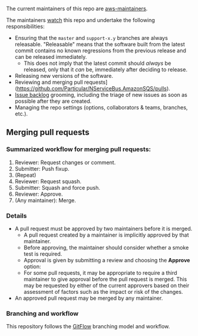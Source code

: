The current maintainers of this repo are [aws-maintainers](https://github.com/orgs/Particular/teams/aws-maintainers).

The maintainers [watch](https://github.com/Particular/NServiceBus.AmazonSQS/watchers) this repo and undertake the following responsibilities:

- Ensuring that the `master` and `support-x.y` branches are always releasable. "Releasable" means that the software built from the latest commit contains no known regressions from the previous release and can be released immediately.
  - This does not imply that the latest commit should *always* be released, only that it *can* be, immediately after deciding to release.
- Releasing new versions of the software.
- Reviewing and merging pull requests](https://github.com/Particular/NServiceBus.AmazonSQS/pulls).
- [Issue backlog](https://github.com/Particular/NServiceBus.AmazonSQS/issues) grooming, including the triage of new issues as soon as possible after they are created.
- Managing the repo settings (options, collaborators & teams, branches, etc.).

## Merging pull requests

### Summarized workflow for merging pull requests:

  1. Reviewer: Request changes or comment.
  2. Submitter: Push fixup.
  3. (Repeat)
  4. Reviewer: Request squash.
  5. Submitter: Squash and force push.
  6. Reviewer: Approve.
  7. (Any maintainer): Merge.

### Details 

- A pull request must be approved by two maintainers before it is merged.
  - A pull request created by a maintainer is implicitly approved by that maintainer.
  - Before approving, the maintainer should consider whether a smoke test is required.
  - Approval is given by submitting a review and choosing the **Approve** option:
  - For some pull requests, it may be appropriate to require a third maintainer to give approval before the pull request is merged. This may be requested by either of the current approvers based on their assessment of factors such as the impact or risk of the changes.
- An approved pull request may be merged by any maintainer.

### Branching and workflow

This repository follows the [GitFlow](http://nvie.com/posts/a-successful-git-branching-model/) branching model and workflow.
